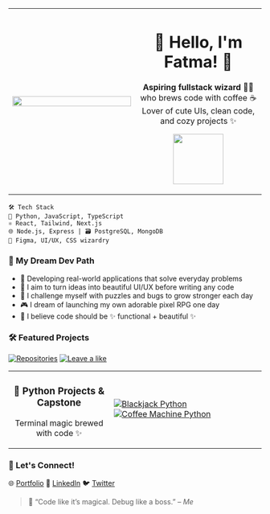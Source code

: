 <table>
  <tr>
    <td width="50%">
      <img src="https://i.pinimg.com/1200x/34/93/97/34939700d99f11b4eba851924d999f6c.jpg" width="100%"/>
    </td>
    <td>
      <h1 align="center">🍓 Hello, I'm Fatma! 🌸</h1>
      <p align="center">
        <strong>Aspiring fullstack wizard 🧙‍♀️</strong> who brews code with coffee ☕<br/>
        Lover of cute UIs, clean code, and cozy projects ✨
      </p>
      <p align="center">
      <img src='https://media3.giphy.com/media/v1.Y2lkPTc5MGI3NjExeW9oZzEzbmtxcGN3ejViMHhsOWY2MGVqYzR4NGQwbDdrMnNpbjM0MiZlcD12MV9pbnRlcm5hbF9naWZfYnlfaWQmY3Q9Zw/VbnUQpnihPSIgIXuZv/giphy.gif'
     width='100'/>
  </p>
    </td>
  </tr>
</table>


```
🛠 Tech Stack
🧠 Python, JavaScript, TypeScript
⚛️ React, Tailwind, Next.js
🌐 Node.js, Express | 🗃 PostgreSQL, MongoDB
🎨 Figma, UI/UX, CSS wizardry
```

### 🌟 My Dream Dev Path

- 🌙 Developing real-world applications that solve everyday problems
- 🎨 I aim to turn ideas into beautiful UI/UX before writing any code
- 🧠 I challenge myself with puzzles and bugs to grow stronger each day
- 🎮 I dream of launching my own adorable pixel RPG one day
- 🧁 I believe code should be ✨ functional + beautiful ✨


### 🛠 Featured Projects

  [![Repositories](https://img.shields.io/badge/Repositories-❤️-white)](https://github.com/Peachy114?tab=repositories)
  [![Leave a like](https://img.shields.io/badge/Leave%20a%20like-☕-white)](https://github.com/Peachy114)

<table>
  <tr>
    <td width="40%" align="center">
      <h3>🐍 Python Projects & Capstone</h3>
      <p>Terminal magic brewed with code ✨</p>
    </td>
    <td align="left">
      <a href="https://github.com/Peachy114">
        <img src="https://img.shields.io/badge/Blackjack%20Python-♦️%20Game-blueviolet?style=for-the-badge" alt="Blackjack Python"/>
      </a>
      <br/>
      <a href="https://github.com/Peachy114">
        <img src="https://img.shields.io/badge/Coffee%20Machine%20Python-☕%20CLI-brown?style=for-the-badge" alt="Coffee Machine Python"/>
      </a>
    </td>
  </tr>
</table>



### 🌸 Let's Connect!

🌐 [Portfolio](https://fatma-portfolio-n58033p0n-peachy114s-projects.vercel.app/)
💼 [LinkedIn](https://www.linkedin.com/in/fatmagabuya/)
🐦 [Twitter](https://twitter.com/PeachyPeachy_1)

> 💬 “Code like it’s magical. Debug like a boss.” – *Me*



